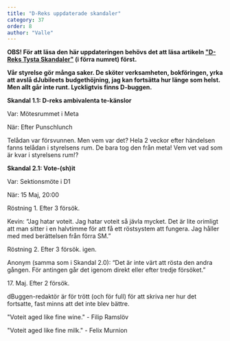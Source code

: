 ```yaml
---
title: "D-Reks uppdaterade skandaler"
category: 37
order: 8
author: "Valle"
---
```

**OBS! För att läsa den här uppdateringen behövs det att läsa artikeln ["D-Reks Tysta Skandaler"](/7-dreks-tysta-skandaler/) (i förra numret) först.**

**Vår styrelse gör många saker. De sköter verksamheten, bokföringen, yrka att avslå dJubileets budgethöjning, jag kan fortsätta hur länge som helst. Men allt går inte runt. Lyckligtvis finns D-buggen.**

**Skandal 1.1: D-reks ambivalenta te-känslor**

Var: Mötesrummet i Meta

När: Efter Punschlunch

Telådan var försvunnen. Men vem var det? Hela 2 veckor efter händelsen fanns telådan i styrelsens rum. De bara tog den från meta! Vem vet vad som är kvar i styrelsens rum!?

**Skandal 2.1: Vote-(sh)it**

Var: Sektionsmöte i D1

När: 15 Maj, 20:00

Röstning 1. Efter 3 försök.

Kevin: “Jag hatar voteit. Jag hatar voteit så jävla mycket. Det är lite orimligt att man sitter i en halvtimme för att få ett röstsystem att fungera. Jag håller med med berättelsen från förra SM.”

Röstning 2. Efter 3 försök. igen.

Anonym (samma som i Skandal 2.0): “Det är inte värt att rösta den andra gången. För antingen går det igenom direkt eller efter tredje försöket.”

17\. Maj. Efter 2 försök.

dBuggen-redaktör är för trött (och för full) för att skriva ner hur det fortsatte, fast minns att det inte blev bättre.

"Voteit aged like fine wine." - Filip Ramslöv

"Voteit aged like fine milk." - Felix Murnion
